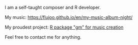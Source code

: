 I am a self-taught composer and R developer.

My music: <https://flujoo.github.io/en/my-music-album-night/>

My proudest project: [R package "gm" for music creation](https://github.com/flujoo/gm)

Feel free to contact me for anything.
